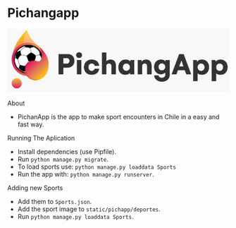 # Pichangapp

![PichangApp](pichapp\static\pichapp\NavPortada.png)

About
- PichanApp is the app to make sport encounters in Chile in a easy and fast way.

Running The Aplication
- Install dependencies (use Pipfile).
- Run `python manage.py migrate`.
- To load sports use: `python manage.py loaddata Sports`
- Run the app with: `python manage.py runserver`.

Adding new Sports
- Add them to `Sports.json`.
- Add the sport image to `static/pichapp/deportes`.
- Run `python manage.py loaddata Sports`.


